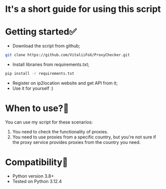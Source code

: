 # It's a short guide for using this script

# Getting started✅
- Download the script from github;
```bash
git clone https://github.com/VitaliiFoX/ProxyChecker.git
```
- Install libraries from requirements.txt;
```bash
pip install -r requirements.txt
```
- Register on ip2location website and get API from it;
- Use it for yourself :)

# When to use?🧐
You can use my script for these scenarios:
1. You need to check the functionality of proxies.
2. You need to use proxies from a specific country, but you're not sure 
if the proxy service provides proxies from the country you need.

# Compatibility🎯
- Python version 3.8+
- Tested on Python 3.12.4